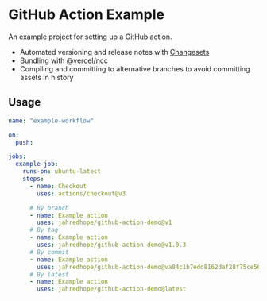 # GitHub Action Example

An example project for setting up a GitHub action.

- Automated versioning and release notes with [Changesets](https://github.com/changesets/changesets)
- Bundling with [@vercel/ncc](https://github.com/vercel/ncc)
- Compiling and committing to alternative branches to avoid committing assets in history

## Usage

```yaml
name: "example-workflow"

on:
  push:

jobs:
  example-job:
    runs-on: ubuntu-latest
    steps:
      - name: Checkout
        uses: actions/checkout@v3

      # By branch
      - name: Example action
        uses: jahredhope/github-action-demo@v1
      # By tag
      - name: Example action
        uses: jahredhope/github-action-demo@v1.0.3
      # By commit
      - name: Example action
        uses: jahredhope/github-action-demo@va84c1b7edd8162daf28f75ce56fd533465daa741
      # By latest
      - name: Example action
        uses: jahredhope/github-action-demo@latest
```
